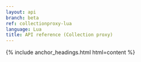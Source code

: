 ```yaml
---
layout: api
branch: beta
ref: collectionproxy-lua
language: Lua
title: API reference (Collection proxy)
---
```

{% include anchor_headings.html html=content %}